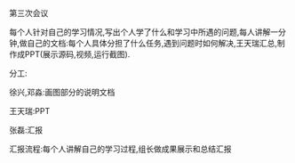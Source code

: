 第三次会议

 每个人针对自己的学习情况,写出个人学了什么和学习中所遇的问题,每人讲解一分钟,做自己的文档:每个人具体分担了什么任务,遇到问题时如何解决,王天瑞汇总,制作成PPT(展示源码,视频,运行截图).

分工:

徐兴,邓淼:画图部分的说明文档

王天瑞:PPT

张磊:汇报

汇报流程:每个人讲解自己的学习过程,组长做成果展示和总结汇报

